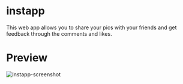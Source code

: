 # instapp
This web app allows you to share your pics with your friends and get feedback through the comments and likes.

# Preview
![instapp-screenshot](https://user-images.githubusercontent.com/30167178/216497104-e53fb2a2-a7b5-439c-acd6-cd100d5a87c9.png)
